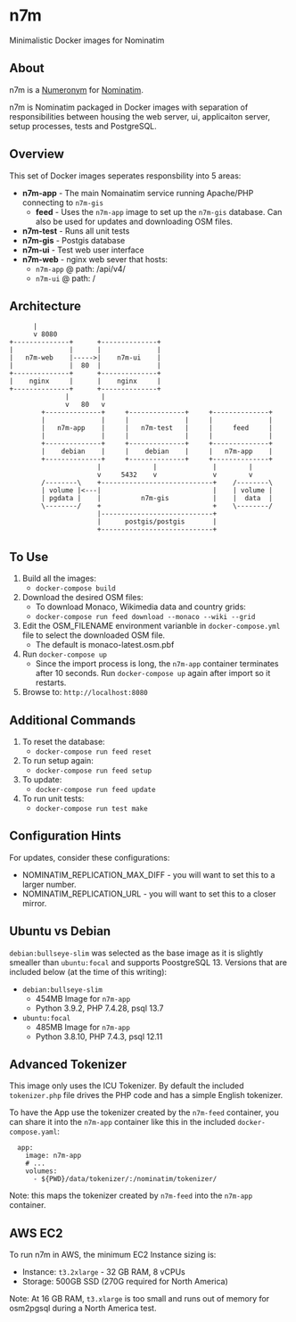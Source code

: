 # n7m
Minimalistic Docker images for Nominatim

## About
n7m is a [Numeronym](https://en.wikipedia.org/wiki/Numeronym) for [Nominatim](https://nominatim.org/).

n7m is Nominatim packaged in Docker images with separation of responsibilities between housing the web server, ui, applicaiton server, setup processes, tests and PostgreSQL.

## Overview
This set of Docker images seperates responsbility into 5 areas:
* **n7m-app** - The main Nomainatim service running Apache/PHP connecting to `n7m-gis`
  * **feed** - Uses the `n7m-app` image to set up the `n7m-gis` database.  Can also be used for updates and downloading OSM files.
* **n7m-test** - Runs all unit tests
* **n7m-gis** - Postgis database 
* **n7m-ui** - Test web user interface
* **n7m-web** - nginx web sever that hosts:
  * `n7m-app` @ path: /api/v4/
  * `n7m-ui` @ path: /

## Architecture
```
      |
      v 8080
+--------------+      +--------------+
|              |      |              |
|   n7m-web    |----->|    n7m-ui    |
|              |  80  |              |
+--------------+      +--------------+
|    nginx     |      |    nginx     |
+--------------+      +--------------+
              |        |
              v   80   v
        +--------------+     +--------------+     +--------------+
        |              |     |              |     |              |
        |   n7m-app    |     |   n7m-test   |     |     feed     |
        |              |     |              |     |              |
        +--------------+     +--------------+     +--------------+
        |    debian    |     |    debian    |     |   n7m-app    |
        +--------------+     +--------------+     +--------------+
                      |             |              |        |
                      v     5432    v              v        v
        /--------\    +----------------------------+    /--------\
        | volume |<---|                            |    | volume |
        | pgdata |    |          n7m-gis           |    |  data  |
        \--------/    +                            +    \--------/
                      |----------------------------+ 
                      |      postgis/postgis       |
                      +----------------------------+
```
## To Use
1. Build all the images:
   * `docker-compose build`
2. Download the desired OSM files:
   * To download Monaco, Wikimedia data and country grids:
   * `docker-compose run feed download --monaco --wiki --grid`
3. Edit the OSM_FILENAME environment varianble in `docker-compose.yml` file to select the downloaded OSM file.
   * The default is monaco-latest.osm.pbf
4. Run `docker-compose up`
   * Since the import process is long, the `n7m-app` container terminates after 10 seconds.  Run `docker-compose up` again after import so it restarts.
5. Browse to: `http://localhost:8080`

## Additional Commands
1. To reset the database:
   * `docker-compose run feed reset`
2. To run setup again:
   * `docker-compose run feed setup`
3. To update:
   * `docker-compose run feed update`
3. To run unit tests:
   * `docker-compose run test make`

## Configuration Hints
For updates, consider these configurations:
* NOMINATIM_REPLICATION_MAX_DIFF - you will want to set this to a larger number.
* NOMINATIM_REPLICATION_URL - you will want to set this to a closer mirror.

## Ubuntu vs Debian
`debian:bullseye-slim` was selected as the base image as it is slightly smealler than `ubuntu:focal` and supports PoostgreSQL 13.  Versions that are included below (at the time of this writing):
* `debian:bullseye-slim`
  * 454MB Image for `n7m-app`
  * Python 3.9.2, PHP 7.4.28, psql 13.7
* `ubuntu:focal`
  * 485MB Image for `n7m-app`
  * Python 3.8.10, PHP 7.4.3, psql 12.11

## Advanced Tokenizer
This image only uses the ICU Tokenizer.  By default the included `tokenizer.php` file drives the PHP code and has a simple English tokenizer.

To have the App use the tokenizer created by the `n7m-feed` container, you can share it into the `n7m-app` container like this in the included `docker-compose.yaml`:
```
  app:
    image: n7m-app
    # ...
    volumes:
      - ${PWD}/data/tokenizer/:/nominatim/tokenizer/    
```
Note: this maps the tokenizer created by `n7m-feed` into the `n7m-app` container.

## AWS EC2
To run n7m in AWS, the minimum EC2 Instance sizing is:
* Instance: `t3.2xlarge` - 32 GB RAM, 8 vCPUs
* Storage: 500GB SSD (270G required for North America)

Note:  At 16 GB RAM, `t3.xlarge` is too small and runs out of memory for osm2pgsql during a North America test.
